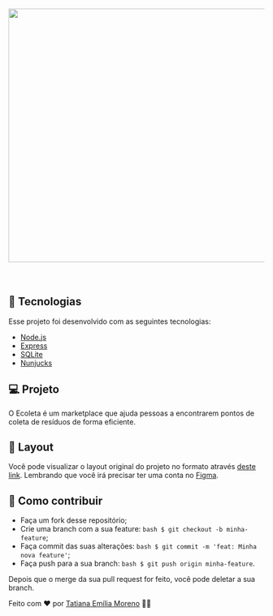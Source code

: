<h1 align="center">
  
<img src="https://ik.imagekit.io/tatmorenno/Ecoleta_-_Google_Chrome_2020-07-02_02-02-05_To0SGwmXD.gif" width="1000" height="500">

</h1>

<br/>

## 🚀 Tecnologias
Esse projeto foi desenvolvido com as seguintes tecnologias:

- [Node.js](https://nodejs.org/en/)
- [Express](https://expressjs.com/)
- [SQLite](https://www.sqlite.org/index.html)
- [Nunjucks](https://mozilla.github.io/nunjucks/)

## 💻 Projeto
O Ecoleta é um marketplace que ajuda pessoas a encontrarem pontos de coleta de resíduos de forma eficiente.

## 🔖 Layout
Você pode visualizar o layout original do projeto no formato através [deste link](https://www.figma.com/file/Byw4X5etg8VCmezueyhzkC/Ecoleta-(Starter)?node-id=136%3A546). Lembrando que você irá precisar ter uma conta no [Figma](https://www.figma.com/files/recent).

## 🤔 Como contribuir

- Faça um fork desse repositório;
- Crie uma branch com a sua feature:
```bash $ git checkout -b minha-feature```;
- Faça commit das suas alterações:
```bash $ git commit -m 'feat: Minha nova feature'```;
- Faça push para a sua branch:
```bash $ git push origin minha-feature```.

Depois que o merge da sua pull request for feito, você pode deletar a sua branch.

Feito com ♥ por [Tatiana Emília Moreno](https://www.linkedin.com/in/tatmorenno/) 👩‍💻
